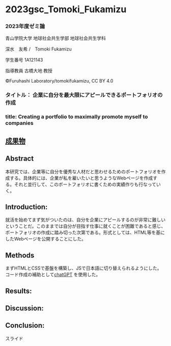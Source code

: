 # 2023gsc_Tomoki_Fukamizu
### 2023年度ゼミ論

青山学院大学 地球社会共生学部 地球社会共生学科

深水　友希 /　Tomoki Fukamizu

学生番号 1A121143

指導教員 古橋大地 教授

©︎Furuhashi Laboratory/tomokifukamizu, CC BY 4.0

### タイトル： 企業に自分を最大限にアピールできるポートフォリオの作成
### title: Creating a portfolio to maximally promote myself to companies
## [成果物](https://tomoki0715.github.io/)

## Abstract
本研究では、企業等に自分を優秀な人材だと思わせるためのポートフォリオを作成する。具体的には、企業が私を雇いたいと思うようなWebページを作成する。それと並行して、このポートフォリオに書くための実績作りも行なっていく。

## Introduction:
就活を始めてまず気がついたのは、自分を企業にアピールするのが非常に難しいということだ。このままでは自分が目指す仕事に就くことが困難であると感じ、ポートフォリオの作成に踏み切った次第である。形式としては、HTML等を基にしたWebページを公開することにした。
## Methods
まずHTMLとCSSで基盤を構築し、JSで日本語に切り替えられるようにした。コード作成の補助として[chatGPT](https://chat.openai.com/)
を使用した。
## Results:



## Discussion:


## Conclusion:


スライド
